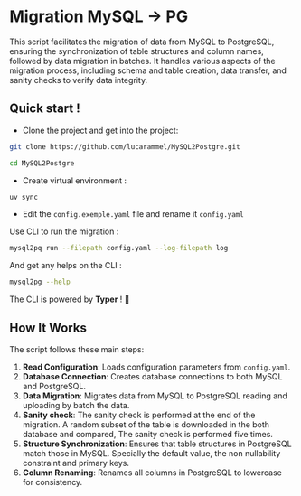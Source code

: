 # Migration MySQL -> PG

This script facilitates the migration of data from MySQL to PostgreSQL, ensuring the synchronization of table structures and column names, followed by data migration in batches. It handles various aspects of the migration process, including schema and table creation, data transfer, and sanity checks to verify data integrity.

## Quick start ! 

- Clone the project and get into the project: 

```bash
git clone https://github.com/lucarammel/MySQL2Postgre.git

cd MySQL2Postgre
```

- Create virtual environment : 

```bash
uv sync
```

- Edit the `config.exemple.yaml` file and rename it `config.yaml`

Use CLI to run the migration : 

```bash
mysql2pq run --filepath config.yaml --log-filepath log
```
And get any helps on the CLI :

```bash
mysql2pg --help
```

The CLI is powered by **Typer** ! :rocket:

## How It Works

The script follows these main steps:

1. **Read Configuration**: Loads configuration parameters from `config.yaml`.
2. **Database Connection**: Creates database connections to both MySQL and PostgreSQL.
3. **Data Migration**: Migrates data from MySQL to PostgreSQL reading and uploading by batch the data.
4. **Sanity check**: The sanity check is performed at the end of the migration. A random subset of the table is downloaded in the both database and compared, The sanity check is performed five times.
5. **Structure Synchronization**: Ensures that table structures in PostgreSQL match those in MySQL. Specially the default value, the non nullability constraint and primary keys. 
6. **Column Renaming**: Renames all columns in PostgreSQL to lowercase for consistency.

